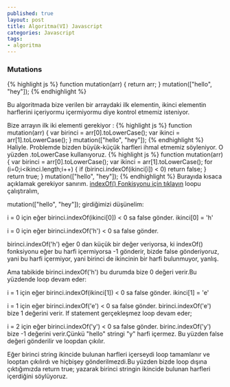 ```yaml
---
published: true
layout: post
title: Algoritma(VI) Javascript
categories: Javascript
tags: 
- algoritma
---
```


### Mutations
{% highlight js %}
function mutation(arr) {
  return arr;
}
mutation(["hello", "hey"]);
{% endhighlight %}

Bu algoritmada bize verilen bir arraydaki ilk elementin, ikinci elementin harflerini içeriyormu içermiyormu diye kontrol etmemiz isteniyor. 

Bize arrayın ilk iki elementi gerekiyor :
{% highlight js %}
function mutation(arr) {
  var birinci = arr[0].toLowerCase();
  var ikinci = arr[1].toLowerCase();
  }
mutation(["hello", "hey"]);
{% endhighlight %}
Haliyle. Problemde bizden büyük-küçük harfleri ihmal etmemiz söyleniyor. O yüzden .toLowerCase kullanıyoruz.
{% highlight js %}
function mutation(arr) {
  var birinci = arr[0].toLowerCase();
  var ikinci = arr[1].toLowerCase();
  for (i=0;i<ikinci.length;i++) {
    if (birinci.indexOf(ikinci[i]) < 0)
      return false;
  }
  return true;
 }
mutation(["hello", "hey"]);
{% endhighlight %}
Burayıda kısaca açıklamak gerekiyor sanırım. [indexOf() Fonkisyonu için tıklayın](https://developer.mozilla.org/en-US/docs/Web/JavaScript/Reference/Global_Objects/String/indexOf)
loopu çalıştıralım, 

mutation(["hello", "hey"]); girdiğimizi düşünelim:

i = 0 için eğer birinci.indexOf(ikinci[0]) < 0 sa false gönder. ikinci[0] = 'h'


i = 0 için eğer birinci.indexOf('h') < 0 sa false gönder.


birinci.indexOf('h') eğer 0 dan küçük bir değer veriyorsa, ki indexOf() fonksiyonu eğer bu harfi içermiyorsa -1 gönderir, bizde false gönderiyoruz, yani bu harfi içermiyor, yani birinci de ikincinin bir harfi bulunmuyor, yanlış.

Ama tabikide birinci.indexOf('h') bu durumda bize 0 değeri verir.Bu yüzdende loop devam eder:

i = 1 için eğer birinci.indexOf(ikinci[1]) < 0 sa false gönder. ikinci[1] = 'e'

i = 1 için eğer birinci.indexOf('e') < 0 sa false gönder. 
birinci.indexOf('e') bize 1 değerini verir. If statement gerçekleşmez loop devam eder;

i = 2 için eğer birinci.indexOf('y') < 0 sa false gönder. 
birinc.indexOf('y') bize -1 değerini verir.Çünkü "hello" stringi "y" harfi içermez. Bu yüzden false değeri gönderilir ve loopdan çıkılır. 

Eğer birinci string ikincide bulunan harfleri içerseydi loop tamamlanır ve looptan çıkılırdı ve hiçbişey gönderilmezdi.Bu yüzden bizde loop dışına çıktığımızda return true; yazarak birinci stringin ikincide bulunan harfleri içerdiğini söylüyoruz.

